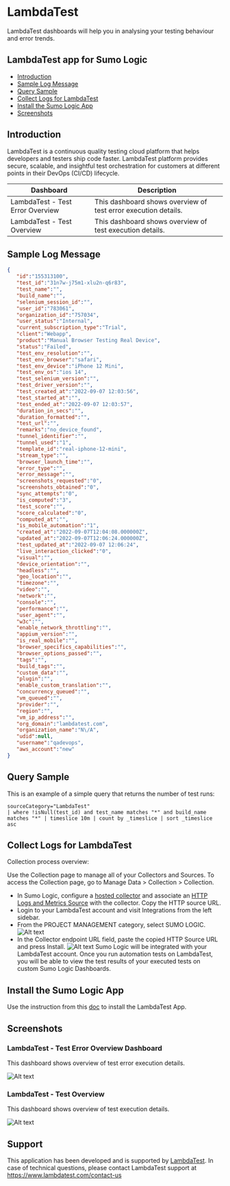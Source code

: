# LambdaTest

LambdaTest dashboards will help you in analysing your testing behaviour and error trends.

## LambdaTest app for Sumo Logic

- [Introduction](#introduction)
- [Sample Log Message](#sample-log-message)
- [Query Sample](#query-sample)
- [Collect Logs for LambdaTest](#collect-logs-for-lambdatest)
- [Install the Sumo Logic App](#install-the-sumo-logic-app)
- [Screenshots](#screenshots)

## Introduction

LambdaTest is a continuous quality testing cloud platform that helps developers and testers ship code faster. LambdaTest platform provides secure, scalable, and insightful test orchestration for customers at different points in their DevOps (CI/CD) lifecycle.


| Dashboard                                       | Description                                                       |
| ----------------------------------------------- | ----------------------------------------------------------------- |
| LambdaTest - Test Error Overview       | This dashboard shows overview of test error execution details. |
| LambdaTest - Test Overview       | This dashboard shows overview of test execution details. |


## Sample Log Message

```json
{
   "id":"155313100",
   "test_id":"31n7w-j75m1-xlu2n-q6r83",
   "test_name":"",
   "build_name":"",
   "selenium_session_id":"",
   "user_id":"783061",
   "organization_id":"757034",
   "user_status":"Internal",
   "current_subscription_type":"Trial",
   "client":"Webapp",
   "product":"Manual Browser Testing Real Device",
   "status":"Failed",
   "test_env_resolution":"",
   "test_env_browser":"safari",
   "test_env_device":"iPhone 12 Mini",
   "test_env_os":"ios 14",
   "test_selenium_version":"",
   "test_driver_version":"",
   "test_created_at":"2022-09-07 12:03:56",
   "test_started_at":"",
   "test_ended_at":"2022-09-07 12:03:57",
   "duration_in_secs":"",
   "duration_formatted":"",
   "test_url":"",
   "remarks":"no_device_found",
   "tunnel_identifier":"",
   "tunnel_used":"1",
   "template_id":"real-iphone-12-mini",
   "stream_type":"",
   "browser_launch_time":"",
   "error_type":"",
   "error_message":"",
   "screenshots_requested":"0",
   "screenshots_obtained":"0",
   "sync_attempts":"0",
   "is_computed":"3",
   "test_score":"",
   "score_calculated":"0",
   "computed_at":"",
   "is_mobile_automation":"1",
   "created_at":"2022-09-07T12:04:08.000000Z",
   "updated_at":"2022-09-07T12:06:24.000000Z",
   "test_updated_at":"2022-09-07 12:06:24",
   "live_interaction_clicked":"0",
   "visual":"",
   "device_orientation":"",
   "headless":"",
   "geo_location":"",
   "timezone":"",
   "video":"",
   "network":"",
   "console":"",
   "performance":"",
   "user_agent":"",
   "w3c":"",
   "enable_network_throttling":"",
   "appium_version":"",
   "is_real_mobile":"",
   "browser_specifics_capabilities":"",
   "browser_options_passed":"",
   "tags":"",
   "build_tags":"",
   "custom_data":"",
   "plugin":"",
   "enable_custom_translation":"",
   "concurrency_queued":"",
   "vm_queued":"",
   "provider":"",
   "region":"",
   "vm_ip_address":"",
   "org_domain":"lambdatest.com",
   "organization_name":"N\/A",
   "udid":null,
   "username":"qadevops",
   "aws_account":"new"
}
```

## Query Sample

This is an example of a simple query that returns the number of test runs:

```text
sourceCategory="LambdaTest"
| where !isNull(test_id) and test_name matches "*" and build_name matches "*" | timeslice 10m | count by _timeslice | sort _timeslice asc
```

## Collect Logs for LambdaTest

Collection process overview:

Use the Collection page to manage all of your Collectors and Sources. To access the Collection page, go to Manage Data > Collection > Collection.
- In Sumo Logic, configure a [hosted collector](https://help.sumologic.com/03Send-Data/Hosted-Collectors)
  and associate an [HTTP Logs and Metrics Source](https://help.sumologic.com/03Send-Data/Sources/02Sources-for-Hosted-Collectors/HTTP-Source#configure-an-http%C2%A0logs-and-metrics-source) with the collector. Copy the HTTP source URL.
- Login to your LambdaTest account and visit Integrations from the left sidebar.
- From the PROJECT MANAGEMENT category, select SUMO LOGIC.
  ![Alt text](./resources/docs/lambdatest_col_step1.png?raw=true)
- In the Collector endpoint URL field, paste the copied HTTP Source URL and press Install.
  ![Alt text](./resources/docs/lambdatest_col_step2.png?raw=true)
Sumo Logic will be integrated with your LambdaTest account.
Once you run automation tests on LambdaTest, you will be able to view the test results of your executed tests on custom Sumo Logic Dashboards.

## Install the Sumo Logic App

Use the instruction from this [doc](https://help.sumologic.com/05Search/Library/Apps-in-Sumo-Logic/Install-Apps-from-the-Library) to install the LambdaTest App.

## Screenshots

### LambdaTest - Test Error Overview Dashboard

This dashboard shows overview of test error execution details.

![Alt text](./resources/screenshots/LambdaTest_Test_Error_Overview.png?raw=true)

### LambdaTest - Test Overview

This dashboard shows overview of test execution details.

![Alt text](./resources/screenshots/LambdaTest_Test_Overview.png?raw=true)

## Support

This application has been developed and is supported by [LambdaTest](https://www.lambdatest.com/support/docs/sumo-logic-integration/). In case of technical questions, please contact LambdaTest support at https://www.lambdatest.com/contact-us